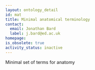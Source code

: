```yaml
---
layout: ontology_detail
id: mat
title: Minimal anatomical terminology
contact:
  email: Jonathan Bard
  label: j.bard@ed.ac.uk
homepage: 
is_obsolete: true
activity_status: inactive
---
```


Minimal set of terms for anatomy
